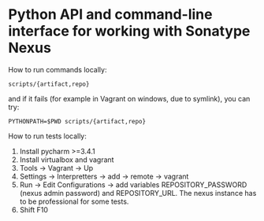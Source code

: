 Python API and command-line interface for working with Sonatype Nexus
=====================================================================

How to run commands locally:
```
scripts/{artifact,repo}
```

and if it fails (for example in Vagrant on windows, due to symlink), you can try:
```
PYTHONPATH=$PWD scripts/{artifact,repo}
```

How to run tests locally:

1. Install pycharm >=3.4.1
1. Install virtualbox and vagrant
1. Tools -> Vagrant -> Up
1. Settings -> Interpretters -> add -> remote -> vagrant
1. Run -> Edit Configurations -> add variables REPOSITORY_PASSWORD (nexus admin password) and REPOSITORY_URL.
   The nexus instance has to be professional for some tests.
1. Shift F10